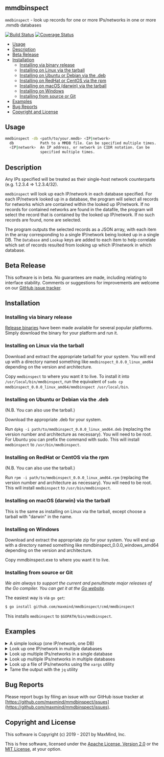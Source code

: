 ## mmdbinspect

`mmdbinspect` - look up records for one or more IPs/networks in one or more .mmdb databases

[![Build Status](https://github.com/maxmind/mmdbinspect/workflows/Build/badge.svg)](https://github.com/maxmind/mmdbinspect/actions?query=workflow%3A%22Build%22)
[![Coverage Status](https://coveralls.io/repos/github/maxmind/mmdbinspect/badge.svg)](https://coveralls.io/github/maxmind/mmdbinspect)

<!-- vim-markdown-toc GFM -->

* [Usage](#usage)
* [Description](#description)
* [Beta Release](#beta-release)
* [Installation](#installation)
    * [Installing via binary release](#installing-via-binary-release)
    * [Installing on Linux via the tarball](#installing-on-linux-via-the-tarball)
    * [Installing on Ubuntu or Debian via the .deb](#installing-on-ubuntu-or-debian-via-the-deb)
    * [Installing on RedHat or CentOS via the rpm](#installing-on-redhat-or-centos-via-the-rpm)
    * [Installing on macOS (darwin) via the tarball](#installing-on-macos-darwin-via-the-tarball)
    * [Installing on Windows](#installing-on-windows)
    * [Installing from source or Git](#installing-from-source-or-git)
* [Examples](#examples)
* [Bug Reports](#bug-reports)
* [Copyright and License](#copyright-and-license)

<!-- vim-markdown-toc -->

## Usage

```bash
mmdbinspect -db <path/to/your.mmdb> <IP|network>
  db            Path to a MMDB file. Can be specified multiple times.
  <IP|network>  An IP address, or network in CIDR notation. Can be
                specified multiple times.
```

## Description

Any IPs specified will be treated as their single-host network counterparts (e.g. 1.2.3.4 => 1.2.3.4/32).

`mmdbinspect` will look up each IP/network in each database specified. For each IP/network looked up in a database, the program will select all records for networks which are contained within the looked up IP/network. If no records for contained networks are found in the datafile, the program will select the record that is contained by the looked up IP/network. If no such records are found, none are selected.

The program outputs the selected records as a JSON array, with each item in the array corresponding to a single IP/network being looked up in a single DB. The `Database` and `Lookup` keys are added to each item to help correlate which set of records resulted from looking up which IP/network in which database.

## Beta Release

This software is in beta. No guarantees are made, including relating to interface stability. Comments or suggestions for improvements are welcome on our [GitHub issue tracker](https://github.com/maxmind/mmdbinspect/issues).

## Installation

### Installing via binary release

[Release binaries](https://github.com/maxmind/mmdbinspect/releases) have
been made available for several popular platforms. Simply download the
binary for your platform and run it.

### Installing on Linux via the tarball

Download and extract the appropriate tarball for your system. You will end up with a directory named something like `mmdbinspect_0.0.0_linux_amd64` depending on the version and architecture.

Copy `mmdbinspect` to where you want it to live. To install it into `/usr/local/bin/mmdbinspect`, run the equivalent of `sudo cp mmdbinspect_0.0.0_linux_amd64/mmdbinspect /usr/local/bin`.

### Installing on Ubuntu or Debian via the .deb

(N.B. You can also use the tarball.)

Download the appropriate .deb for your system.

Run `dpkg -i path/to/mmdbinspect_0.0.0_linux_amd64.deb` (replacing the version number and architecture as necessary). You will need to be root. For Ubuntu you can prefix the command with sudo. This will install `mmdbinspect` to `/usr/bin/mmdbinspect`.

### Installing on RedHat or CentOS via the rpm

(N.B. You can also use the tarball.)

Run `rpm -i path/to/mmdbinspect_0.0.0_linux_amd64.rpm` (replacing the version number and architecture as necessary). You will need to be root. This will install `mmdbinspect` to `/usr/bin/mmdbinspect`.

### Installing on macOS (darwin) via the tarball

This is the same as installing on Linux via the tarball, except choose a tarball with "darwin" in the name.

### Installing on Windows

Download and extract the appropriate zip for your system. You will end up with a directory named something like mmdbinspect_0.0.0_windows_amd64 depending on the version and architecture.

Copy mmdbinspect.exe to where you want it to live.

### Installing from source or Git

_We aim always to support the current and penultimate major releases of the Go compiler. You can get it at the [Go website](https://golang.org)._

The easiest way is via `go get`:

```bash
$ go install github.com/maxmind/mmdbinspect/cmd/mmdbinspect
```

This installs `mmdbinspect` to `$GOPATH/bin/mmdbinspect`.

## Examples

<details>
    <summary>A simple lookup (one IP/network, one DB)</summary>

```bash
$ mmdbinspect -db GeoIP2-Country.mmdb 152.216.7.110
[
    {
        "Database": "GeoIP2-Country.mmdb",
        "Records": [
            {
                "Network": "152.216.7.110/12",
                "Record": {
                    "continent": {
                        "code": "NA",
                        "geoname_id": 6255149,
                        "names": {
                            "de": "Nordamerika",
                            "en": "North America",
                            "es": "Norteamérica",
                            "fr": "Amérique du Nord",
                            "ja": "北アメリカ",
                            "pt-BR": "América do Norte",
                            "ru": "Северная Америка",
                            "zh-CN": "北美洲"
                        }
                    },
                    "country": {
                        "geoname_id": 6252001,
                        "iso_code": "US",
                        "names": {
                            "de": "USA",
                            "en": "United States",
                            "es": "Estados Unidos",
                            "fr": "États-Unis",
                            "ja": "アメリカ合衆国",
                            "pt-BR": "Estados Unidos",
                            "ru": "США",
                            "zh-CN": "美国"
                        }
                    },
                    "registered_country": {
                        "geoname_id": 6252001,
                        "iso_code": "US",
                        "names": {
                            "de": "USA",
                            "en": "United States",
                            "es": "Estados Unidos",
                            "fr": "États-Unis",
                            "ja": "アメリカ合衆国",
                            "pt-BR": "Estados Unidos",
                            "ru": "США",
                            "zh-CN": "美国"
                        }
                    }
                }
            }
        ],
        "Lookup": "152.216.7.110"
    }
]
```
</details>

<details>
    <summary>Look up one IP/network in multiple databases</summary>

```bash
$ mmdbinspect -db GeoIP2-Country.mmdb -db GeoIP2-City.mmdb 152.216.7.110
[
    {
        "Database": "GeoIP2-Country.mmdb",
        "Records": [
            {
                "Network": "152.216.7.110/12",
                "Record": {
                    "continent": {
                        "code": "NA",
                        "geoname_id": 6255149,
                        "names": {
                            "de": "Nordamerika",
                            "en": "North America",
                            "es": "Norteamérica",
                            "fr": "Amérique du Nord",
                            "ja": "北アメリカ",
                            "pt-BR": "América do Norte",
                            "ru": "Северная Америка",
                            "zh-CN": "北美洲"
                        }
                    },
                    "country": {
                        "geoname_id": 6252001,
                        "iso_code": "US",
                        "names": {
                            "de": "USA",
                            "en": "United States",
                            "es": "Estados Unidos",
                            "fr": "États-Unis",
                            "ja": "アメリカ合衆国",
                            "pt-BR": "Estados Unidos",
                            "ru": "США",
                            "zh-CN": "美国"
                        }
                    },
                    "registered_country": {
                        "geoname_id": 6252001,
                        "iso_code": "US",
                        "names": {
                            "de": "USA",
                            "en": "United States",
                            "es": "Estados Unidos",
                            "fr": "États-Unis",
                            "ja": "アメリカ合衆国",
                            "pt-BR": "Estados Unidos",
                            "ru": "США",
                            "zh-CN": "美国"
                        }
                    }
                }
            }
        ],
        "Lookup": "152.216.7.110"
    },
    {
        "Database": "GeoIP2-City.mmdb",
        "Records": [
            {
                "Network": "152.216.7.110/14",
                "Record": {
                    "continent": {
                        "code": "NA",
                        "geoname_id": 6255149,
                        "names": {
                            "de": "Nordamerika",
                            "en": "North America",
                            "es": "Norteamérica",
                            "fr": "Amérique du Nord",
                            "ja": "北アメリカ",
                            "pt-BR": "América do Norte",
                            "ru": "Северная Америка",
                            "zh-CN": "北美洲"
                        }
                    },
                    "country": {
                        "geoname_id": 6252001,
                        "iso_code": "US",
                        "names": {
                            "de": "USA",
                            "en": "United States",
                            "es": "Estados Unidos",
                            "fr": "États-Unis",
                            "ja": "アメリカ合衆国",
                            "pt-BR": "Estados Unidos",
                            "ru": "США",
                            "zh-CN": "美国"
                        }
                    },
                    "location": {
                        "accuracy_radius": 1000,
                        "latitude": 37.751,
                        "longitude": -97.822,
                        "time_zone": "America/Chicago"
                    },
                    "registered_country": {
                        "geoname_id": 6252001,
                        "iso_code": "US",
                        "names": {
                            "de": "USA",
                            "en": "United States",
                            "es": "Estados Unidos",
                            "fr": "États-Unis",
                            "ja": "アメリカ合衆国",
                            "pt-BR": "Estados Unidos",
                            "ru": "США",
                            "zh-CN": "美国"
                        }
                    }
                }
            }
        ],
        "Lookup": "152.216.7.110"
    }
]
```
</details>

<details>
    <summary>Look up multiple IPs/networks in a single database</summary>

```bash
$ mmdbinspect -db GeoIP2-Connection-Type.mmdb 152.216.7.110/20 2001:0:98d8::/64
[
    {
        "Database": "GeoIP2-Connection-Type.mmdb",
        "Records": [
            {
                "Network": "152.216.0.0/13",
                "Record": {
                    "connection_type": "Corporate"
                }
            }
        ],
        "Lookup": "152.216.7.110/20"
    },
    {
        "Database": "GeoIP2-Connection-Type.mmdb",
        "Records": [
            {
                "Network": "2001:0:98d8::/45",
                "Record": {
                    "connection_type": "Corporate"
                }
            }
        ],
        "Lookup": "2001:0:98d8::/64"
    }
]
```
</details>

<details>
    <summary>Look up multiple IPs/networks in multiple databases</summary>

```bash
$ mmdbinspect -db GeoIP2-DensityIncome.mmdb -db GeoIP2-User-Count.mmdb 152.216.7.32/27 2610:30::/64
[
    {
        "Database": "GeoIP2-DensityIncome.mmdb",
        "Records": [
            {
                "Network": "152.216.7.32/21",
                "Record": {
                    "average_income": 26483,
                    "population_density": 1265
                }
            }
        ],
        "Lookup": "152.216.7.32/27"
    },
    {
        "Database": "GeoIP2-DensityIncome.mmdb",
        "Records": [
            {
                "Network": "2610:30::/38",
                "Record": {
                    "average_income": 30369,
                    "population_density": 934
                }
            }
        ],
        "Lookup": "2610:30::/64"
    },
    {
        "Database": "GeoIP2-User-Count.mmdb",
        "Records": [
            {
                "Network": "152.216.7.32/27",
                "Record": {
                    "ipv4_24": 6,
                    "ipv4_32": 0
                }
            }
        ],
        "Lookup": "152.216.7.32/27"
    },
    {
        "Database": "GeoIP2-User-Count.mmdb",
        "Records": [
            {
                "Network": "2610:30::/27",
                "Record": {
                    "ipv6_32": 0,
                    "ipv6_48": 0,
                    "ipv6_64": 0
                }
            }
        ],
        "Lookup": "2610:30::/64"
    }
]
```
</details>

<details>
    <summary>Look up a file of IPs/networks using the <code>xargs</code> utility</summary>

```bash
$ cat list.txt
152.216.7.32/27
2610:30::/64
$ cat list.txt | xargs mmdbinspect -db GeoIP2-ISP.mmdb
[
    {
        "Database": "/usr/local/share/GeoIP/GeoIP2-ISP.mmdb",
        "Records": [
            {
                "Network": "152.216.7.32/20",
                "Record": {
                    "autonomous_system_number": 30313,
                    "autonomous_system_organization": "IRS",
                    "isp": "Internal Revenue Service",
                    "organization": "Internal Revenue Service"
                }
            }
        ],
        "Lookup": "152.216.7.32/27"
    },
    {
        "Database": "/usr/local/share/GeoIP/GeoIP2-ISP.mmdb",
        "Records": [
            {
                "Network": "2610:30::/32",
                "Record": {
                    "autonomous_system_number": 30313,
                    "autonomous_system_organization": "IRS",
                    "isp": "Internal Revenue Service",
                    "organization": "Internal Revenue Service"
                }
            }
        ],
        "Lookup": "2610:30::/64"
    }
]
```
</details>

<details>
<summary>Tame the output with the <code>jq</code> utility</summary>

Print out the `isp` field from each result found:
```bash
$ mmdbinspect -db GeoIP2-ISP.mmdb 152.216.7.32/27 | jq -r '.[].Records[].Record.isp'
Internal Revenue Service
```

Print out the `isp` field from each result found in a specific format using string addition:
```bash
$ mmdbinspect -db GeoIP2-ISP.mmdb 152.216.7.32/27 | jq -r '.[].Records[].Record | "isp=" + .isp'
isp=Internal Revenue Service
```

Print out the `city` and `country` names from each record using string addition:
```bash
$ mmdbinspect -db GeoIP2-City.mmdb 2610:30::/64 | jq -r '.[].Records[].Record | .city.names.en + ", " + .country.names.en'
Martinsburg, United States
```

Print out the `city` and `country` names from each record using array construction and `join`:
```bash
$ mmdbinspect -db GeoIP2-City.mmdb 2610:30::/64 | jq -r '.[].Records[].Record | [.city.names.en, .country.names.en] | join(", ")'
Martinsburg, United States
```

Get the AS number for an IP:
```bash
$ mmdbinspect -db GeoLite2-ASN.mmdb 152.216.7.49 | jq -r '.[].Records[].Record.autonomous_system_number'
30313
```

When asking `jq` to print a path it can't find, it'll print `null`:
```bash
$ mmdbinspect -db GeoIP2-City.mmdb 152.216.7.49 | jq -r '.[].invalid.path'
null
```

When asking `jq` to concatenate or join a path it can't find, it'll leave it blank:
```bash
$ mmdbinspect -db GeoIP2-City.mmdb 152.216.7.49 | jq -r '.[].Records[].Record | .city.names.en + ", " + .country.names.en'
, United States
$ mmdbinspect -db GeoIP2-City.mmdb 152.216.7.49 | jq -r '.[].Records[].Record | [.city.names.en, .country.names.en] | join(", ")'
, United States
```
</details>

## Bug Reports

Please report bugs by filing an issue with our GitHub issue tracker at [https://github.com/maxmind/mmdbinspect/issues](https://github.com/maxmind/mmdbinspect/issues).

## Copyright and License

This software is Copyright (c) 2019 - 2021 by MaxMind, Inc.

This is free software, licensed under the [Apache License, Version 2.0](LICENSE-APACHE) or the [MIT License](LICENSE-MIT), at your option.
